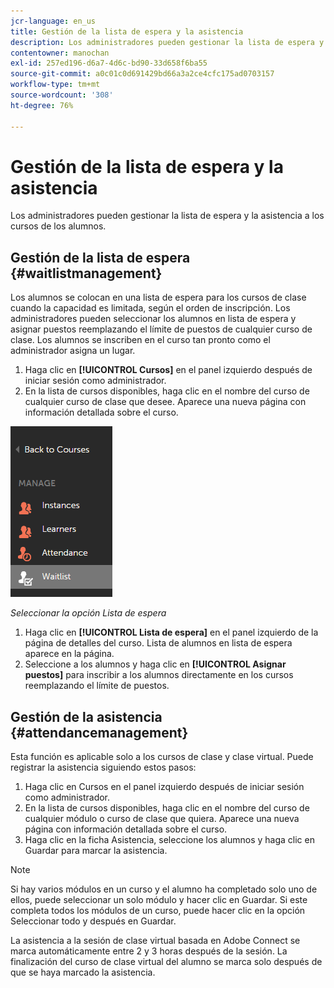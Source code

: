 ```yaml
---
jcr-language: en_us
title: Gestión de la lista de espera y la asistencia
description: Los administradores pueden gestionar la lista de espera y la asistencia a los cursos de los alumnos.
contentowner: manochan
exl-id: 257ed196-d6a7-4d6c-bd90-33d658f6ba55
source-git-commit: a0c01c0d691429bd66a3a2ce4cfc175ad0703157
workflow-type: tm+mt
source-wordcount: '308'
ht-degree: 76%

---
```


# Gestión de la lista de espera y la asistencia

Los administradores pueden gestionar la lista de espera y la asistencia a los cursos de los alumnos.

## Gestión de la lista de espera {#waitlistmanagement}

Los alumnos se colocan en una lista de espera para los cursos de clase cuando la capacidad es limitada, según el orden de inscripción. Los administradores pueden seleccionar los alumnos en lista de espera y asignar puestos reemplazando el límite de puestos de cualquier curso de clase. Los alumnos se inscriben en el curso tan pronto como el administrador asigna un lugar.

1. Haga clic en **[!UICONTROL Cursos]** en el panel izquierdo después de iniciar sesión como administrador.
1. En la lista de cursos disponibles, haga clic en el nombre del curso de cualquier curso de clase que desee. Aparece una nueva página con información detallada sobre el curso.

![](assets/waitlist-and-attendance-mgmnt.png)

*Seleccionar la opción Lista de espera*

1. Haga clic en **[!UICONTROL Lista de espera]** en el panel izquierdo de la página de detalles del curso. Lista de alumnos en lista de espera aparece en la página.
1. Seleccione a los alumnos y haga clic en **[!UICONTROL Asignar puestos]** para inscribir a los alumnos directamente en los cursos reemplazando el límite de puestos.

## Gestión de la asistencia {#attendancemanagement}

Esta función es aplicable solo a los cursos de clase y clase virtual. Puede registrar la asistencia siguiendo estos pasos:

1. Haga clic en Cursos en el panel izquierdo después de iniciar sesión como administrador.
1. En la lista de cursos disponibles, haga clic en el nombre del curso de cualquier módulo o curso de clase que quiera. Aparece una nueva página con información detallada sobre el curso.
1. Haga clic en la ficha Asistencia, seleccione los alumnos y haga clic en Guardar para marcar la asistencia.

>[!NOTE]
>
>Si hay varios módulos en un curso y el alumno ha completado solo uno de ellos, puede seleccionar un solo módulo y hacer clic en Guardar. Si este completa todos los módulos de un curso, puede hacer clic en la opción Seleccionar todo y después en Guardar.

La asistencia a la sesión de clase virtual basada en Adobe Connect se marca automáticamente entre 2 y 3 horas después de la sesión. La finalización del curso de clase virtual del alumno se marca solo después de que se haya marcado la asistencia.
